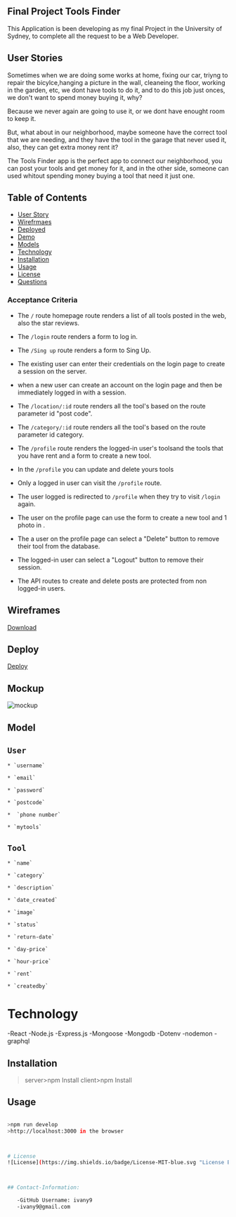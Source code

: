 ## Final Project Tools Finder 

This Application is been  developing  as my final Project in the University of Sydney, to complete all the request to be a Web Developer. 


## User Stories

Sometimes when we are doing some works at home, fixing our car, triyng to repair the bicylce,hanging a picture in the wall, cleaneing the floor, working in the garden, etc, we dont have  tools to do  it, and to do this job just onces, we don't want to spend  money buying it, why?

Because we never again are going to use it, or we dont have enought room to keep it.

But, what about in our neighborhood, maybe someone have the correct tool that we are needing, and they have the tool in the garage that never used it,  also, they can get extra money rent it?

The Tools Finder app is the perfect app to connect our neighborhood, you can post your  tools and get money for it, and in the other side, someone can used whitout spending   money buying a tool that need it just one.


## Table of Contents

- [User Story](#User-Story)
- [Wirefrmaes](#Wireframes)
- [Deployed](#Deployed)
- [Demo](#Deploy)
- [Models](#Models)
- [Technology](#technology)
- [Installation](#installation)
- [Usage](#Usage)
- [License](#license)
- [Questions](#Contact-Information)  


### Acceptance Criteria

* The `/` route homepage route renders a list of all tools posted in the web, also the star reviews.

* The `/login` route renders a form to log in. 

* The `/Sing up` route renders a form to Sing Up.

* The  existing user can enter their credentials on the login page to create a session on the server.

* when a new user can create an account on the login page and then be immediately logged in with a session.

* The `/location/:id` route   renders all the  tool's  based on the route parameter id "post code".

* The `/category/:id` route  renders all the  tool's  based on the route parameter id category.

* The `/profile` route renders the logged-in user's toolsand the tools that you have rent and a form to create a new tool.
 
* In the `/profile` you can update and delete yours tools

* Only a logged in user can visit the `/profile` route.

* The user  logged  is redirected to `/profile` when they try to visit `/login` again.

* The user on the profile page can use the form to create a new tool and  1 photo in .

* The a user on the profile page can select a "Delete" button to remove their tool from the database.

* The logged-in user can select a "Logout" button to remove their session.

* The API routes to create and delete posts are protected from non logged-in users.

## Wireframes


<a href="https://github.com/ivany9/toolsfinder/files/7414012/toolsFinder.26oc.pdf" download="resume.pdf">Download</a>

## Deploy


<a href="https://toolsfinder.herokuapp.com">Deploy</a>


## Mockup

![mockup](https://user-images.githubusercontent.com/83906297/140872796-cbd205c3-e03d-49a9-a6e6-3ece6f4e4b0f.gif)

## Model 

## `User`

    * `username`

    * `email`

    * `password`

    * `postcode`

    *  `phone number`

    * `mytools`
    
    

  ## `Tool`

    * `name`

    * `category`

    * `description`

    * `date_created`

    * `image`

    * `status`

    * `return-date`

    * `day-price`

    * `hour-price`

    * `rent`
    
    * `createdby`




 # Technology

-React 
-Node.js
-Express.js
-Mongoose
-Mongodb
-Dotenv
-nodemon
-graphql


## Installation

>server>npm Install
>client>npm Install 


## Usage
 
 ```bash

>npm run develop
>http://localhost:3000 in the browser 



# License 
![License](https://img.shields.io/badge/License-MIT-blue.svg "License Badge")  



## Contact-Information:

    -GitHub Username: ivany9
    -ivany9@gmail.com



